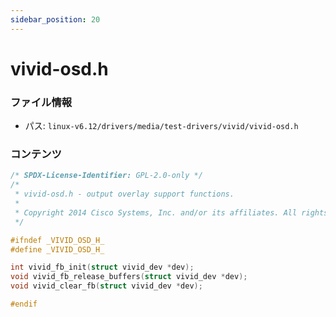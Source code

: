 ```yaml
---
sidebar_position: 20
---
```

# vivid-osd.h

### ファイル情報

- パス: `linux-v6.12/drivers/media/test-drivers/vivid/vivid-osd.h`

### コンテンツ

```h
/* SPDX-License-Identifier: GPL-2.0-only */
/*
 * vivid-osd.h - output overlay support functions.
 *
 * Copyright 2014 Cisco Systems, Inc. and/or its affiliates. All rights reserved.
 */

#ifndef _VIVID_OSD_H_
#define _VIVID_OSD_H_

int vivid_fb_init(struct vivid_dev *dev);
void vivid_fb_release_buffers(struct vivid_dev *dev);
void vivid_clear_fb(struct vivid_dev *dev);

#endif

```
